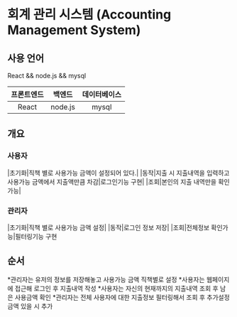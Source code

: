 # 회계 관리 시스템 (Accounting Management System)

## 사용 언어

React && node.js && mysql

| 프론트엔드 | 백엔드  | 데이터베이스 |
| :--------: | :-----: | :----------: |
|   React    | node.js |    mysql     |

## 개요

### 사용자

|초기화|직책 별로 사용가능 금액이 설정되어 있다.|
|동작|지출 시 지출내역을 입력하고 사용가능 금액에서 지출액만큼 차감|로그인기능 구현|
|조회|본인의 지출 내역만을 확인가능|

### 관리자

|초기화|직책 별로 사용가능 금액 설정|
|동작|로그인 정보 저장|
|조회|전체정보 확인가능|필터링기능 구현

## 순서

*관리자는 유저의 정보를 저장해놓고 사용가능 금액 직책별로 설정
*사용자는 웹페이지에 접근해 로그인 후 지출내역 작성
*사용자는 자신의 현재까지의 지출내역 조회 후 남은 사용금액 확인
*관리자는 전체 사용자에 대한 지출정보 필터링해서 조회 후 추가설정 금액 있을 시 추가
